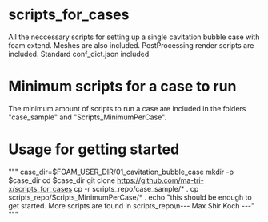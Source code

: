 # scripts_for_cases
All the neccessary scripts for setting up a single cavitation bubble case with foam extend.
Meshes are also included.
PostProcessing render scripts are included.
Standard conf_dict.json included
# Minimum scripts for a case to run
The minimum amount of scripts to run a case are included in the folders
"case_sample" and
"Scripts_MinimumPerCase".
# Usage for getting started
"""
case_dir=$FOAM_USER_DIR/01_cavitation_bubble_case
mkdir -p $case_dir
cd $case_dir
git clone https://github.com/ma-tri-x/scripts_for_cases
cp -r scripts_repo/case_sample/* .
cp scripts_repo/Scripts_MinimumPerCase/* .
echo "this should be enough to get started. More scripts are found in scripts_repo\n--- Max Shir Koch ---"
"""
